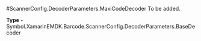 #ScannerConfig.DecoderParameters.MaxiCodeDecoder
To be added.

**Type** - Symbol.XamarinEMDK.Barcode.ScannerConfig.DecoderParameters.BaseDecoder



